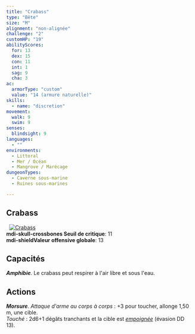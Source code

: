 ```yaml
---
title: "Crabass"
type: "Bête"
size: "M"
alignment: "non-alignée"
challenge: "2"
customHP: "19"
abilityScores:
  for: 13
  dex: 15
  con: 11
  int: 1
  sag: 9
  cha: 3
ac:
  armorType: "custom"
  value: "14 (armure naturelle)"
skills:
  - name: "discretion"
movement:
  walk: 9
  swim: 9
senses:
  blindsight: 9
languages:
  - ""
environments:
  - Littoral
  - Mer / Océan
  - Mangrove / Marécage
dungeonTypes:
  - Caverne sous-marine
  - Ruines sous-marines

---
```

## Crabass
&nbsp;
[![Crabass](https://www.douaratil.fr/illustrations/bete/crabass300.jpeg)](https://www.douaratil.fr/illustrations/bete/crabass.jpeg)  
**<v-icon>mdi-skull-crossbones</v-icon> Seuil de critique**: 11        
**<v-icon>mdi-shield</v-icon>Valeur offensive globale**: 13     
## Capacités
_**Amphibie**_. Le crabass peut respirer à l'air libre et sous l'eau.

## Actions
_**Morsure**_. _Attaque d'arme au corps à corps_ : +3 pour toucher, allonge 1,50 m, une cible.  
_Touché_ : 2d6+1 dégâts tranchants et la cible est [_empoignée_](/gerer-la-sante-du-personnage/#empoigne) (évasion DD 13).   
